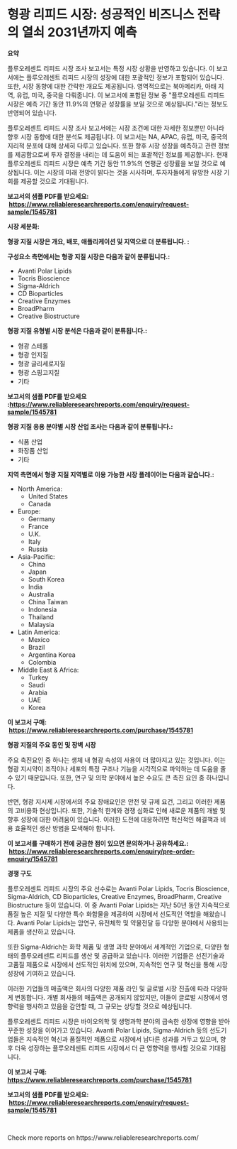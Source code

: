 <p><h1>형광 리피드 시장: 성공적인 비즈니스 전략의 열쇠 2031년까지 예측</h1></p><p><strong>요약</strong></p>
<p><p>플루오레센트 리피드 시장 조사 보고서는 특정 시장 상황을 반영하고 있습니다. 이 보고서에는 플루오레센트 리피드 시장의 성장에 대한 포괄적인 정보가 포함되어 있습니다. 또한, 시장 동향에 대한 간략한 개요도 제공됩니다. 영역적으로는 북아메리카, 아태 지역, 유럽, 미국, 중국을 다뤄줍니다. 이 보고서에 포함된 정보 중 "플루오레센트 리피드 시장은 예측 기간 동안 11.9%의 연평균 성장률을 보일 것으로 예상됩니다."라는 정보도 반영되어 있습니다.</p><p>플루오레센트 리피드 시장 조사 보고서에는 시장 조건에 대한 자세한 정보뿐만 아니라 향후 시장 동향에 대한 분석도 제공됩니다. 이 보고서는 NA, APAC, 유럽, 미국, 중국의 지리적 분포에 대해 상세히 다루고 있습니다. 또한 향후 시장 성장을 예측하고 관련 정보를 제공함으로써 투자 결정을 내리는 데 도움이 되는 포괄적인 정보를 제공합니다. 현재 플루오레센트 리피드 시장은 예측 기간 동안 11.9%의 연평균 성장률을 보일 것으로 예상됩니다. 이는 시장의 미래 전망이 밝다는 것을 시사하며, 투자자들에게 유망한 시장 기회를 제공할 것으로 기대됩니다.</p></p>
<p><strong>보고서의 샘플 PDF를 받으세요: &nbsp;<a href="https://www.reliableresearchreports.com/enquiry/request-sample/1545781">https://www.reliableresearchreports.com/enquiry/request-sample/1545781</a></strong></p>
<p><strong>시장 세분화:</strong></p>
<p><strong> 형광 지질 시장은 개요, 배포, 애플리케이션 및 지역으로 더 분류됩니다. :</strong></p>
<p><strong>구성요소 측면에서는 형광 지질 시장은 다음과 같이 분류됩니다.:</strong></p>
<p><ul><li>Avanti Polar Lipids</li><li>Tocris Bioscience</li><li>Sigma-Aldrich</li><li>CD Bioparticles</li><li>Creative Enzymes</li><li>BroadPharm</li><li>Creative Biostructure</li></ul></p>
<p><strong> 형광 지질 유형별 시장 분석은 다음과 같이 분류됩니다.:</strong></p>
<p><ul><li>형광 스테롤</li><li>형광 인지질</li><li>형광 글리세로지질</li><li>형광 스핑고지질</li><li>기타</li></ul></p>
<p><strong>보고서의 샘플 PDF를 받으세요 :<a href="https://www.reliableresearchreports.com/enquiry/request-sample/1545781">https://www.reliableresearchreports.com/enquiry/request-sample/1545781</a></strong></p>
<p><strong> 형광 지질 응용 분야별 시장 산업 조사는 다음과 같이 분류됩니다.:</strong></p>
<p><ul><li>식품 산업</li><li>화장품 산업</li><li>기타</li></ul></p>
<p><strong>지역 측면에서 형광 지질 지역별로 이용 가능한 시장 플레이어는 다음과 같습니다.:</strong></p>
<p><ul>
    <li>
        North America:
        <ul>
            <li>United States</li>
            <li>Canada</li>
        </ul>
    </li>
    <li>
        Europe:
        <ul>
            <li>Germany</li>
            <li>France</li>
            <li>U.K.</li>
            <li>Italy</li>
            <li>Russia</li>
        </ul>
    </li>
    <li>
        Asia-Pacific:
        <ul>
            <li>China</li>
            <li>Japan</li>
            <li>South Korea</li>
            <li>India</li>
            <li>Australia</li>
            <li>China Taiwan</li>
            <li>Indonesia</li>
            <li>Thailand</li>
            <li>Malaysia</li>
        </ul>
    </li>
    <li>
        Latin America:
        <ul>
            <li>Mexico</li>
            <li>Brazil</li>
            <li>Argentina Korea</li>
            <li>Colombia</li>
        </ul>
    </li>
    <li>
        Middle East & Africa:
        <ul>
            <li>Turkey</li>
            <li>Saudi</li>
            <li>Arabia</li>
            <li>UAE</li>
            <li>Korea</li>
        </ul>
    </li>
    </ul></p>
<p><strong>이 보고서 구매: &nbsp;<a href="https://www.reliableresearchreports.com/purchase/1545781">https://www.reliableresearchreports.com/purchase/1545781</a></strong></p>
<p><strong>형광 지질의 주요 동인 및 장벽 시장</strong></p>
<p><p>주요 촉진요인 중 하나는 생체 내 형광 속성의 사용이 더 많아지고 있는 것입니다. 이는 형광 지시약이 조직이나 세포의 특정 구조나 기능을 시각적으로 파악하는 데 도움을 줄 수 있기 때문입니다. 또한, 연구 및 의학 분야에서 높은 수요도 큰 촉진 요인 중 하나입니다.</p><p>반면, 형광 지시제 시장에서의 주요 장애요인은 안전 및 규제 요건, 그리고 이러한 제품의 고비용화 현상입니다. 또한, 기술적 한계와 경쟁 심화로 인해 새로운 제품의 개발 및 향후 성장에 대한 어려움이 있습니다. 이러한 도전에 대응하려면 혁신적인 해결책과 비용 효율적인 생산 방법을 모색해야 합니다.</p></p>
<p><strong>이 보고서를 구매하기 전에 궁금한 점이 있으면 문의하거나 공유하세요.: &nbsp;<a href="https://www.reliableresearchreports.com/enquiry/pre-order-enquiry/1545781">https://www.reliableresearchreports.com/enquiry/pre-order-enquiry/1545781</a></strong></p>
<p><strong>경쟁 구도</strong></p>
<p><p>플루오레센트 리피드 시장의 주요 선수로는 Avanti Polar Lipids, Tocris Bioscience, Sigma-Aldrich, CD Bioparticles, Creative Enzymes, BroadPharm, Creative Biostructure 등이 있습니다. 이 중 Avanti Polar Lipids는 지난 50년 동안 지속적으로 품질 높은 지질 및 다양한 특수 화합물을 제공하여 시장에서 선도적인 역할을 해왔습니다. Avanti Polar Lipids는 암연구, 유전체학 및 약물전달 등 다양한 분야에서 사용되는 제품을 생산하고 있습니다.</p><p>또한 Sigma-Aldrich는 화학 제품 및 생명 과학 분야에서 세계적인 기업으로, 다양한 형태의 플루오레센트 리피드를 생산 및 공급하고 있습니다. 이러한 기업들은 선진기술과 고품질 제품으로 시장에서 선도적인 위치에 있으며, 지속적인 연구 및 혁신을 통해 시장 성장에 기여하고 있습니다.</p><p>이러한 기업들의 매출액은 회사의 다양한 제품 라인 및 글로벌 시장 진출에 따라 다양하게 변동합니다. 개별 회사들의 매출액은 공개되지 않았지만, 이들이 글로벌 시장에서 영향력을 행사하고 있음을 감안할 때, 그 규모는 상당할 것으로 예상됩니다.</p><p>플루오레센트 리피드 시장은 바이오의학 및 생명과학 분야의 급속한 성장에 영향을 받아 꾸준한 성장을 이어가고 있습니다. Avanti Polar Lipids, Sigma-Aldrich 등의 선도기업들은 지속적인 혁신과 품질적인 제품으로 시장에서 남다른 성과를 거두고 있으며, 향후 더욱 성장하는 플루오레센트 리피드 시장에서 더 큰 영향력을 행사할 것으로 기대됩니다.</p></p>
<p><strong>이 보고서 구매: &nbsp; <a href="https://www.reliableresearchreports.com/purchase/1545781">https://www.reliableresearchreports.com/purchase/1545781</a></strong></p>
<p><strong>보고서의 샘플 PDF를 받으세요: &nbsp;<a href="https://www.reliableresearchreports.com/enquiry/request-sample/1545781">https://www.reliableresearchreports.com/enquiry/request-sample/1545781</a></strong><strong></strong></p>
<p>&nbsp;</p>
<p>Check more reports on https://www.reliableresearchreports.com/</p>